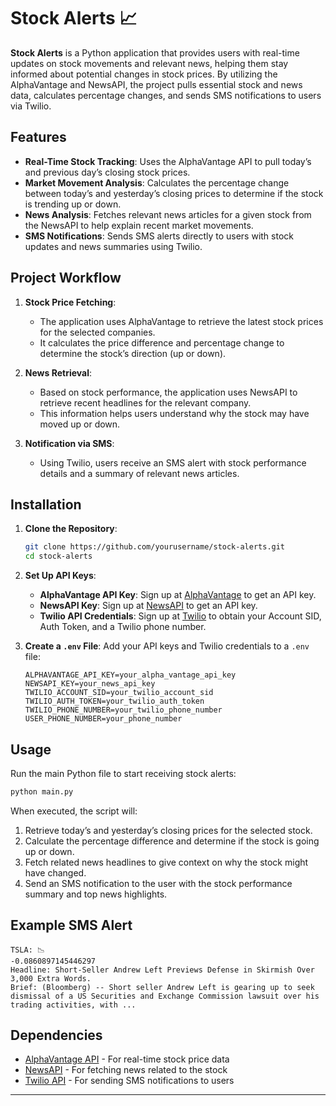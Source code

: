 # Stock Alerts 📈

**Stock Alerts** is a Python application that provides users with real-time updates on stock movements and relevant news, helping them stay informed about potential changes in stock prices. By utilizing the AlphaVantage and NewsAPI, the project pulls essential stock and news data, calculates percentage changes, and sends SMS notifications to users via Twilio.

## Features

- **Real-Time Stock Tracking**: Uses the AlphaVantage API to pull today’s and previous day’s closing stock prices.
- **Market Movement Analysis**: Calculates the percentage change between today’s and yesterday’s closing prices to determine if the stock is trending up or down.
- **News Analysis**: Fetches relevant news articles for a given stock from the NewsAPI to help explain recent market movements.
- **SMS Notifications**: Sends SMS alerts directly to users with stock updates and news summaries using Twilio.

## Project Workflow

1. **Stock Price Fetching**:
   - The application uses AlphaVantage to retrieve the latest stock prices for the selected companies.
   - It calculates the price difference and percentage change to determine the stock’s direction (up or down).

2. **News Retrieval**:
   - Based on stock performance, the application uses NewsAPI to retrieve recent headlines for the relevant company.
   - This information helps users understand why the stock may have moved up or down.

3. **Notification via SMS**:
   - Using Twilio, users receive an SMS alert with stock performance details and a summary of relevant news articles.

## Installation

1. **Clone the Repository**:
   ```bash
   git clone https://github.com/yourusername/stock-alerts.git
   cd stock-alerts
   ```

3. **Set Up API Keys**:
   - **AlphaVantage API Key**: Sign up at [AlphaVantage](https://www.alphavantage.co/) to get an API key.
   - **NewsAPI Key**: Sign up at [NewsAPI](https://newsapi.org/) to get an API key.
   - **Twilio API Credentials**: Sign up at [Twilio](https://www.twilio.com/) to obtain your Account SID, Auth Token, and a Twilio phone number.

4. **Create a `.env` File**:
   Add your API keys and Twilio credentials to a `.env` file:
   ```plaintext
   ALPHAVANTAGE_API_KEY=your_alpha_vantage_api_key
   NEWSAPI_KEY=your_news_api_key
   TWILIO_ACCOUNT_SID=your_twilio_account_sid
   TWILIO_AUTH_TOKEN=your_twilio_auth_token
   TWILIO_PHONE_NUMBER=your_twilio_phone_number
   USER_PHONE_NUMBER=your_phone_number
   ```

## Usage

Run the main Python file to start receiving stock alerts:
```bash
python main.py
```

When executed, the script will:
1. Retrieve today’s and yesterday’s closing prices for the selected stock.
2. Calculate the percentage difference and determine if the stock is going up or down.
3. Fetch related news headlines to give context on why the stock might have changed.
4. Send an SMS notification to the user with the stock performance summary and top news highlights.

## Example SMS Alert

```
TSLA: 📉
-0.0860897145446297
Headline: Short-Seller Andrew Left Previews Defense in Skirmish Over 3,000 Extra Words.
Brief: (Bloomberg) -- Short seller Andrew Left is gearing up to seek dismissal of a US Securities and Exchange Commission lawsuit over his trading activities, with ...
```

## Dependencies

- [AlphaVantage API](https://www.alphavantage.co/) - For real-time stock price data
- [NewsAPI](https://newsapi.org/) - For fetching news related to the stock
- [Twilio API](https://www.twilio.com/) - For sending SMS notifications to users


---

